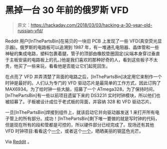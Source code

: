 # 黑掉一台 30 年前的俄罗斯 VFD

> 原文：<https://hackaday.com/2018/03/03/hacking-a-30-year-old-russian-vfd/>

Reddit 用户[InThePartsBin]在易贝的一块旧 PCB 上发现了一些 VFD(真空荧光显示器)。俄罗斯的电路板可以追溯到 1987 年，有一堆通孔电阻器、晶体管和一些神秘的集成电路，塑料包裹着腿，管子的顶部由橡胶垫圈固定(尖端本身穿过垂直于主板安装的电路板上的孔。)他是我们喜欢的那种好奇的人，看到这些板子不太贵，他买了一些来玩，看看他是否能让它们起死回生。

在点亮了 VFD 并弄清楚了背面的电路之后，[InThePartsBin]决定用它来制作一个时钟是最好的。人们认为专门的 VFD 驱动芯片是最简单的工作方式，因此订购了 MAX6934。为了给时钟一些大脑，招募了一个 ATmega328，为了保持时间，[InThePartsBin]有一些以前项目遗留下来的 DS3231 实时时钟模块，所以他们也被招募了。子板被设计成位于老式板的背面，并容纳 328 和 VFD 驱动芯片。

一旦[InThePartsBin]焊接到组件上，就该启动它并向驱动器发送 1 来打开所有电子管上的所有部分。成功！[InThePartsBin]剩下唯一要做的就是写时钟的代码，但是现在所有的段和管都是可控的，所以硬件部分已经完成了。现场还有其他 VFD 时钟项目:看看这个[一个](https://hackaday.com/2016/01/25/vfd-430-clock-nyc-style/)，或者这个[一个](https://hackaday.com/2016/08/24/vfd-clock/)，晒晒美丽的钢蓝色光芒。

Via [Reddit](https://www.reddit.com/r/electronics/comments/7tx8wv/projects_log_hacking_a_30_year_old_russian_vfd) 。